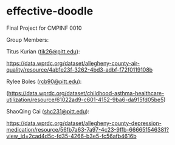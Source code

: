 # effective-doodle
Final Project for CMPINF 0010

Group Members:


Titus Kurian (tik26@pitt.edu):

https://data.wprdc.org/dataset/allegheny-county-air-quality/resource/4ab1e23f-3262-4bd3-adbf-f72f0119108b 


Rylee Boles (rcb90@pitt.edu):

(https://data.wprdc.org/dataset/childhood-asthma-healthcare-utilization/resource/61022ad9-c601-4152-9ba6-da915fd05be5)

ShaoQing Cai (shc231@pitt.edu):

https://data.wprdc.org/dataset/allegheny-county-depression-medication/resource/56fb7a63-7a97-4c23-9ffb-666651546381?view_id=2cad4d5c-fd35-4266-b3e5-fc56afb4616b
